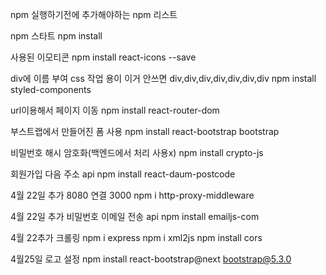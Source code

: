 npm 실행하기전에 추가해야하는 npm 리스트

npm 스타트
npm install 

사용된 이모티콘
npm install react-icons --save

div에 이름 부여 css 작업 용이
이거 안쓰면 div,div,div,div,div,div,div
npm install styled-components

url이용해서 페이지 이동
npm install react-router-dom

부스트랩에서 만들어진 폼 사용
npm install react-bootstrap bootstrap

비밀번호 해시 암호화(백엔드에서 처리 사용x)
npm install crypto-js

회원가입 다음 주소 api
npm install react-daum-postcode

4월 22일 추가
8080 연결 3000
npm i http-proxy-middleware

4월 22일 추가
비밀번호 이메일 전송 api
npm install emailjs-com

4월 22추가 크롤링
npm i express
npm i xml2js
npm install cors

4월25일 로고 설정
npm install react-bootstrap@next bootstrap@5.3.0
